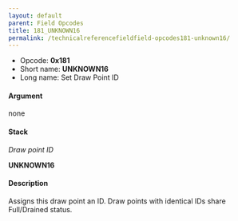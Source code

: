 ```yaml
---
layout: default
parent: Field Opcodes
title: 181_UNKNOWN16
permalink: /technicalreferencefieldfield-opcodes181-unknown16/
---
```


-   Opcode: **0x181**
-   Short name: **UNKNOWN16**
-   Long name: Set Draw Point ID

#### Argument

none

#### Stack

  
*Draw point ID*

**UNKNOWN16**

#### Description

Assigns this draw point an ID. Draw points with identical IDs share Full/Drained status.
